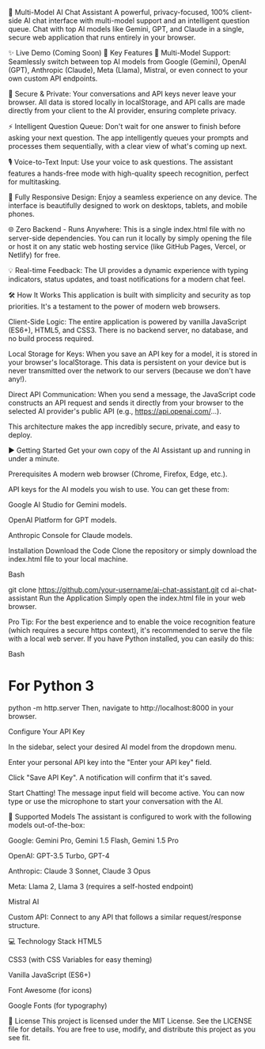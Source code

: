 🤖 Multi-Model AI Chat Assistant
A powerful, privacy-focused, 100% client-side AI chat interface with multi-model support and an intelligent question queue. Chat with top AI models like Gemini, GPT, and Claude in a single, secure web application that runs entirely in your browser.

✨ Live Demo (Coming Soon)
🚀 Key Features
🧠 Multi-Model Support: Seamlessly switch between top AI models from Google (Gemini), OpenAI (GPT), Anthropic (Claude), Meta (Llama), Mistral, or even connect to your own custom API endpoints.

🔐 Secure & Private: Your conversations and API keys never leave your browser. All data is stored locally in localStorage, and API calls are made directly from your client to the AI provider, ensuring complete privacy.

⚡ Intelligent Question Queue: Don't wait for one answer to finish before asking your next question. The app intelligently queues your prompts and processes them sequentially, with a clear view of what's coming up next.

🎙️ Voice-to-Text Input: Use your voice to ask questions. The assistant features a hands-free mode with high-quality speech recognition, perfect for multitasking.

📱 Fully Responsive Design: Enjoy a seamless experience on any device. The interface is beautifully designed to work on desktops, tablets, and mobile phones.

🌐 Zero Backend - Runs Anywhere: This is a single index.html file with no server-side dependencies. You can run it locally by simply opening the file or host it on any static web hosting service (like GitHub Pages, Vercel, or Netlify) for free.

💡 Real-time Feedback: The UI provides a dynamic experience with typing indicators, status updates, and toast notifications for a modern chat feel.

🛠️ How It Works
This application is built with simplicity and security as top priorities. It's a testament to the power of modern web browsers.

Client-Side Logic: The entire application is powered by vanilla JavaScript (ES6+), HTML5, and CSS3. There is no backend server, no database, and no build process required.

Local Storage for Keys: When you save an API key for a model, it is stored in your browser's localStorage. This data is persistent on your device but is never transmitted over the network to our servers (because we don't have any!).

Direct API Communication: When you send a message, the JavaScript code constructs an API request and sends it directly from your browser to the selected AI provider's public API (e.g., https://api.openai.com/...).

This architecture makes the app incredibly secure, private, and easy to deploy.

▶️ Getting Started
Get your own copy of the AI Assistant up and running in under a minute.

Prerequisites
A modern web browser (Chrome, Firefox, Edge, etc.).

API keys for the AI models you wish to use. You can get these from:

Google AI Studio for Gemini models.

OpenAI Platform for GPT models.

Anthropic Console for Claude models.

Installation
Download the Code
Clone the repository or simply download the index.html file to your local machine.

Bash

git clone https://github.com/your-username/ai-chat-assistant.git
cd ai-chat-assistant
Run the Application
Simply open the index.html file in your web browser.

Pro Tip: For the best experience and to enable the voice recognition feature (which requires a secure https context), it's recommended to serve the file with a local web server. If you have Python installed, you can easily do this:

Bash

# For Python 3
python -m http.server
Then, navigate to http://localhost:8000 in your browser.

Configure Your API Key

In the sidebar, select your desired AI model from the dropdown menu.

Enter your personal API key into the "Enter your API key" field.

Click "Save API Key". A notification will confirm that it's saved.

Start Chatting!
The message input field will become active. You can now type or use the microphone to start your conversation with the AI.

🤖 Supported Models
The assistant is configured to work with the following models out-of-the-box:

Google: Gemini Pro, Gemini 1.5 Flash, Gemini 1.5 Pro

OpenAI: GPT-3.5 Turbo, GPT-4

Anthropic: Claude 3 Sonnet, Claude 3 Opus

Meta: Llama 2, Llama 3 (requires a self-hosted endpoint)

Mistral AI

Custom API: Connect to any API that follows a similar request/response structure.

💻 Technology Stack
HTML5

CSS3 (with CSS Variables for easy theming)

Vanilla JavaScript (ES6+)

Font Awesome (for icons)

Google Fonts (for typography)

📜 License
This project is licensed under the MIT License. See the LICENSE file for details. You are free to use, modify, and distribute this project as you see fit.
